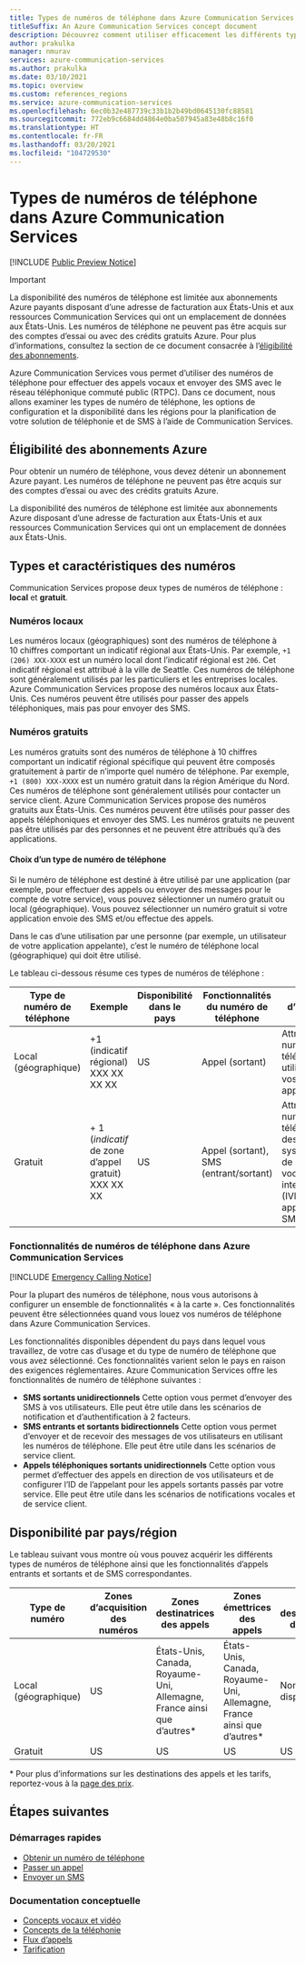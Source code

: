 ```yaml
---
title: Types de numéros de téléphone dans Azure Communication Services
titleSuffix: An Azure Communication Services concept document
description: Découvrez comment utiliser efficacement les différents types de numéros de téléphone pour les SMS et la téléphonie.
author: prakulka
manager: nmurav
services: azure-communication-services
ms.author: prakulka
ms.date: 03/10/2021
ms.topic: overview
ms.custom: references_regions
ms.service: azure-communication-services
ms.openlocfilehash: 6ec0b32e487739c33b1b2b49bd0645130fc88581
ms.sourcegitcommit: 772eb9c6684dd4864e0ba507945a83e48b8c16f0
ms.translationtype: HT
ms.contentlocale: fr-FR
ms.lasthandoff: 03/20/2021
ms.locfileid: "104729530"
---
```

# <a name="phone-number-types-in-azure-communication-services"></a>Types de numéros de téléphone dans Azure Communication Services



[!INCLUDE [Public Preview Notice](../../includes/public-preview-include.md)]

> [!IMPORTANT]
> La disponibilité des numéros de téléphone est limitée aux abonnements Azure payants disposant d’une adresse de facturation aux États-Unis et aux ressources Communication Services qui ont un emplacement de données aux États-Unis. Les numéros de téléphone ne peuvent pas être acquis sur des comptes d’essai ou avec des crédits gratuits Azure. Pour plus d’informations, consultez la section de ce document consacrée à l’[éligibilité des abonnements](#azure-subscriptions-eligibility).


Azure Communication Services vous permet d’utiliser des numéros de téléphone pour effectuer des appels vocaux et envoyer des SMS avec le réseau téléphonique commuté public (RTPC). Dans ce document, nous allons examiner les types de numéro de téléphone, les options de configuration et la disponibilité dans les régions pour la planification de votre solution de téléphonie et de SMS à l’aide de Communication Services.

## <a name="azure-subscriptions-eligibility"></a>Éligibilité des abonnements Azure

Pour obtenir un numéro de téléphone, vous devez détenir un abonnement Azure payant. Les numéros de téléphone ne peuvent pas être acquis sur des comptes d’essai ou avec des crédits gratuits Azure. 

La disponibilité des numéros de téléphone est limitée aux abonnements Azure disposant d’une adresse de facturation aux États-Unis et aux ressources Communication Services qui ont un emplacement de données aux États-Unis.


## <a name="number-types-and-features"></a>Types et caractéristiques des numéros
Communication Services propose deux types de numéros de téléphone : **local** et **gratuit**.

### <a name="local-numbers"></a>Numéros locaux
Les numéros locaux (géographiques) sont des numéros de téléphone à 10 chiffres comportant un indicatif régional aux États-Unis. Par exemple, `+1 (206) XXX-XXXX` est un numéro local dont l’indicatif régional est `206`. Cet indicatif régional est attribué à la ville de Seattle. Ces numéros de téléphone sont généralement utilisés par les particuliers et les entreprises locales. Azure Communication Services propose des numéros locaux aux États-Unis. Ces numéros peuvent être utilisés pour passer des appels téléphoniques, mais pas pour envoyer des SMS.

### <a name="toll-free-numbers"></a>Numéros gratuits
Les numéros gratuits sont des numéros de téléphone à 10 chiffres comportant un indicatif régional spécifique qui peuvent être composés gratuitement à partir de n’importe quel numéro de téléphone. Par exemple, `+1 (800) XXX-XXXX` est un numéro gratuit dans la région Amérique du Nord. Ces numéros de téléphone sont généralement utilisés pour contacter un service client. Azure Communication Services propose des numéros gratuits aux États-Unis. Ces numéros peuvent être utilisés pour passer des appels téléphoniques et envoyer des SMS. Les numéros gratuits ne peuvent pas être utilisés par des personnes et ne peuvent être attribués qu’à des applications.

#### <a name="choosing-a-phone-number-type"></a>Choix d’un type de numéro de téléphone

Si le numéro de téléphone est destiné à être utilisé par une application (par exemple, pour effectuer des appels ou envoyer des messages pour le compte de votre service), vous pouvez sélectionner un numéro gratuit ou local (géographique). Vous pouvez sélectionner un numéro gratuit si votre application envoie des SMS et/ou effectue des appels.

Dans le cas d’une utilisation par une personne (par exemple, un utilisateur de votre application appelante), c’est le numéro de téléphone local (géographique) qui doit être utilisé.

Le tableau ci-dessous résume ces types de numéros de téléphone :

| Type de numéro de téléphone | Exemple                              | Disponibilité dans le pays    | Fonctionnalités du numéro de téléphone |Cas d’utilisation courant                                                                                                     |
| ----------------- | ------------------------------------ | ----------------------- | ------------------------|------------------------------------------------------------------------------------------------------------------- |
| Local (géographique)        | +1 (indicatif régional) XXX XX XX XX  | US                      | Appel (sortant) | Attribution des numéros de téléphone aux utilisateurs de vos applications  |
| Gratuit         | \+ 1 (*indicatif* de zone d’appel gratuit) XXX XX XX | US                      | Appel (sortant), SMS (entrant/sortant)| Attribution des numéros de téléphone à des systèmes/bots de réponse vocale interactive (IVR), applications SMS                                        |


### <a name="phone-number-features-in-azure-communication-services"></a>Fonctionnalités de numéros de téléphone dans Azure Communication Services

[!INCLUDE [Emergency Calling Notice](../../includes/emergency-calling-notice-include.md)]

Pour la plupart des numéros de téléphone, nous vous autorisons à configurer un ensemble de fonctionnalités « à la carte ». Ces fonctionnalités peuvent être sélectionnées quand vous louez vos numéros de téléphone dans Azure Communication Services.

Les fonctionnalités disponibles dépendent du pays dans lequel vous travaillez, de votre cas d’usage et du type de numéro de téléphone que vous avez sélectionné. Ces fonctionnalités varient selon le pays en raison des exigences réglementaires. Azure Communication Services offre les fonctionnalités de numéro de téléphone suivantes :

- **SMS sortants unidirectionnels** Cette option vous permet d’envoyer des SMS à vos utilisateurs. Elle peut être utile dans les scénarios de notification et d’authentification à 2 facteurs.
- **SMS entrants et sortants bidirectionnels** Cette option vous permet d’envoyer et de recevoir des messages de vos utilisateurs en utilisant les numéros de téléphone. Elle peut être utile dans les scénarios de service client.
- **Appels téléphoniques sortants unidirectionnels** Cette option vous permet d’effectuer des appels en direction de vos utilisateurs et de configurer l’ID de l’appelant pour les appels sortants passés par votre service. Elle peut être utile dans les scénarios de notifications vocales et de service client.

## <a name="countryregion-availability"></a>Disponibilité par pays/région

Le tableau suivant vous montre où vous pouvez acquérir les différents types de numéros de téléphone ainsi que les fonctionnalités d’appels entrants et sortants et de SMS correspondantes.

|Type de numéro| Zones d’acquisition des numéros | Zones destinatrices des appels                                        | Zones émettrices des appels                                    |Zones destinatrices des SMS       | Zones émettrices des SMS |
|-----------| ------------------ | ---------------------------------------------------  |-------------------------------------------------------|-----------------------|--------|
| Local (géographique)  | US                 | États-Unis, Canada, Royaume-Uni, Allemagne, France ainsi que d’autres*| États-Unis, Canada, Royaume-Uni, Allemagne, France ainsi que d’autres* |Non disponible| Non disponible |
| Gratuit | US                 | US                                                   | US                                                    |US                | US |

\* Pour plus d’informations sur les destinations des appels et les tarifs, reportez-vous à la [page des prix](../pricing.md).


## <a name="next-steps"></a>Étapes suivantes

### <a name="quickstarts"></a>Démarrages rapides

- [Obtenir un numéro de téléphone](../../quickstarts/telephony-sms/get-phone-number.md)
- [Passer un appel](../../quickstarts/voice-video-calling/calling-client-samples.md)
- [Envoyer un SMS](../../quickstarts/telephony-sms/send.md)

### <a name="conceptual-documentation"></a>Documentation conceptuelle

- [Concepts vocaux et vidéo](../voice-video-calling/about-call-types.md)
- [Concepts de la téléphonie](./telephony-concept.md)
- [Flux d’appels](../call-flows.md)
- [Tarification](../pricing.md)
